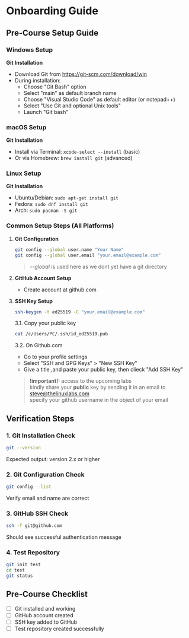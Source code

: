 # Onboarding Guide

## Pre-Course Setup Guide

### Windows Setup
**Git Installation**
   - Download Git from https://git-scm.com/download/win
   - During installation:
     - Choose "Git Bash" option
     - Select "main" as default branch name
     - Choose "Visual Studio Code" as default editor (or notepad++)
     - Select "Use Git and optional Unix tools"
     - Launch "Git bash"
   
### macOS Setup
**Git Installation**
   - Install via Terminal: `xcode-select --install` (basic)
   - Or via Homebrew: `brew install git` (advanced)
   
### Linux Setup
**Git Installation**
   - Ubuntu/Debian: `sudo apt-get install git`
   - Fedora: `sudo dnf install git`
   - Arch: `sudo pacman -S git`
   
### Common Setup Steps (All Platforms)

1. **Git Configuration**
   ```bash
   git config --global user.name "Your Name"
   git config --global user.email "your.email@example.com"
   ```
   > *--global* is used here as we dont yet have a git directory
     
2. **GitHub Account Setup**
   - Create account at github.com
     
3. **SSH Key Setup**
   ```bash
   ssh-keygen -t ed25519 -C "your.email@example.com"
   ```  
   3.1. Copy your public key
   ```bash
   cat /c/Users/PC/.ssh/id_ed25519.pub
   ```
   3.2. On Github.com
   - Go to your profile settings
   - Select "SSH and GPG Keys" > "New SSH Key"
   - Give a title ,and paste your public key, then clieck "Add SSH Key"  

   >**!important!:** access to the upcoming labs  
   >kindly share your **public** key by sending it in an email to steve@thelinuxlabs.com  
   >specify your github username in the object of your email  
     
   
## Verification Steps

### 1. Git Installation Check
```bash
git --version
```
Expected output: version 2.x or higher

### 2. Git Configuration Check
```bash
git config --list
```
Verify email and name are correct

### 3. GitHub SSH Check
```bash
ssh -T git@github.com
```
Should see successful authentication message

### 4. Test Repository
```bash
git init test
cd test
git status
```

## Pre-Course Checklist
- [ ] Git installed and working
- [ ] GitHub account created
- [ ] SSH key added to GitHub
- [ ] Test repository created successfully
